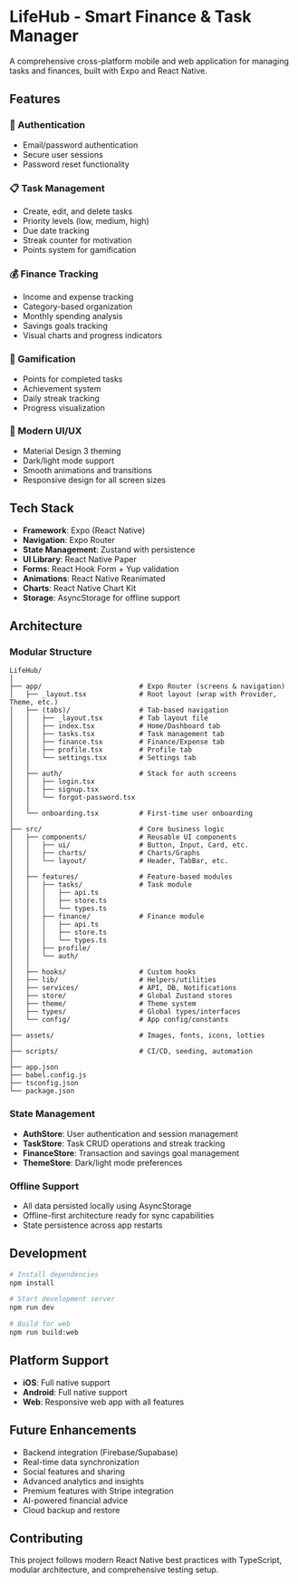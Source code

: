 # LifeHub - Smart Finance & Task Manager

A comprehensive cross-platform mobile and web application for managing tasks and finances, built with Expo and React Native.

## Features

### 🔐 Authentication

- Email/password authentication
- Secure user sessions
- Password reset functionality

### 📋 Task Management

- Create, edit, and delete tasks
- Priority levels (low, medium, high)
- Due date tracking
- Streak counter for motivation
- Points system for gamification

### 💰 Finance Tracking

- Income and expense tracking
- Category-based organization
- Monthly spending analysis
- Savings goals tracking
- Visual charts and progress indicators

### 🎯 Gamification

- Points for completed tasks
- Achievement system
- Daily streak tracking
- Progress visualization

### 🎨 Modern UI/UX

- Material Design 3 theming
- Dark/light mode support
- Smooth animations and transitions
- Responsive design for all screen sizes

## Tech Stack

- **Framework**: Expo (React Native)
- **Navigation**: Expo Router
- **State Management**: Zustand with persistence
- **UI Library**: React Native Paper
- **Forms**: React Hook Form + Yup validation
- **Animations**: React Native Reanimated
- **Charts**: React Native Chart Kit
- **Storage**: AsyncStorage for offline support

## Architecture

### Modular Structure

```
LifeHub/
│
├── app/                        # Expo Router (screens & navigation)
│   ├── _layout.tsx             # Root layout (wrap with Provider, Theme, etc.)
│   ├── (tabs)/                 # Tab-based navigation
│   │   ├── _layout.tsx         # Tab layout file
│   │   ├── index.tsx           # Home/Dashboard tab
│   │   ├── tasks.tsx           # Task management tab
│   │   ├── finance.tsx         # Finance/Expense tab
│   │   ├── profile.tsx         # Profile tab
│   │   └── settings.tsx        # Settings tab
│   │
│   ├── auth/                   # Stack for auth screens
│   │   ├── login.tsx
│   │   ├── signup.tsx
│   │   └── forgot-password.tsx
│   │
│   └── onboarding.tsx          # First-time user onboarding
│
├── src/                        # Core business logic
│   ├── components/             # Reusable UI components
│   │   ├── ui/                 # Button, Input, Card, etc.
│   │   ├── charts/             # Charts/Graphs
│   │   └── layout/             # Header, TabBar, etc.
│   │
│   ├── features/               # Feature-based modules
│   │   ├── tasks/              # Task module
│   │   │   ├── api.ts
│   │   │   ├── store.ts
│   │   │   └── types.ts
│   │   ├── finance/            # Finance module
│   │   │   ├── api.ts
│   │   │   ├── store.ts
│   │   │   └── types.ts
│   │   ├── profile/
│   │   └── auth/
│   │
│   ├── hooks/                  # Custom hooks
│   ├── lib/                    # Helpers/utilities
│   ├── services/               # API, DB, Notifications
│   ├── store/                  # Global Zustand stores
│   ├── theme/                  # Theme system
│   ├── types/                  # Global types/interfaces
│   └── config/                 # App config/constants
│
├── assets/                     # Images, fonts, icons, lotties
│
├── scripts/                    # CI/CD, seeding, automation
│
├── app.json
├── babel.config.js
├── tsconfig.json
└── package.json

```

### State Management

- **AuthStore**: User authentication and session management
- **TaskStore**: Task CRUD operations and streak tracking
- **FinanceStore**: Transaction and savings goal management
- **ThemeStore**: Dark/light mode preferences

### Offline Support

- All data persisted locally using AsyncStorage
- Offline-first architecture ready for sync capabilities
- State persistence across app restarts

## Development

```bash
# Install dependencies
npm install

# Start development server
npm run dev

# Build for web
npm run build:web
```

## Platform Support

- **iOS**: Full native support
- **Android**: Full native support
- **Web**: Responsive web app with all features

## Future Enhancements

- Backend integration (Firebase/Supabase)
- Real-time data synchronization
- Social features and sharing
- Advanced analytics and insights
- Premium features with Stripe integration
- AI-powered financial advice
- Cloud backup and restore

## Contributing

This project follows modern React Native best practices with TypeScript, modular architecture, and comprehensive testing setup.
